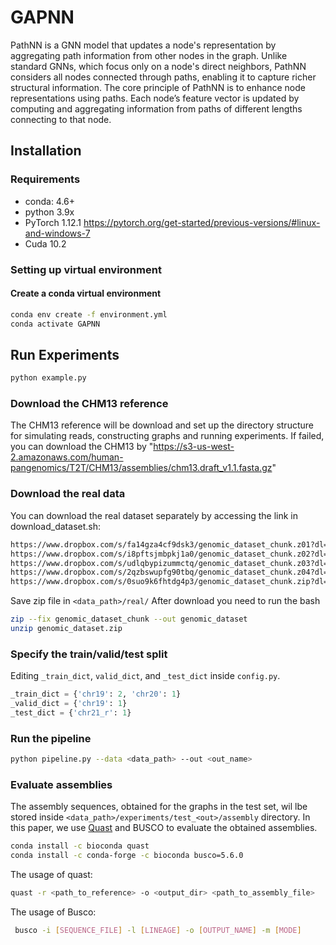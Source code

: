 # GAPNN
PathNN is a GNN model that updates a node's representation by aggregating path information from other nodes in the graph. Unlike standard GNNs, which focus only on a node's direct neighbors, PathNN considers all nodes connected through paths, enabling it to capture richer structural information. The core principle of PathNN is to enhance node representations using paths. Each node’s feature vector is updated by computing and aggregating information from paths of different lengths connecting to that node.

## Installation

### Requirements
- conda: 4.6+
- python 3.9x
- PyTorch 1.12.1 https://pytorch.org/get-started/previous-versions/#linux-and-windows-7
- Cuda 10.2

### Setting up virtual environment

#### Create a conda virtual environment
```bash
conda env create -f environment.yml
conda activate GAPNN
```

## Run Experiments

```bash
python example.py
```
### Download the CHM13 reference
The CHM13 reference will be download and set up the directory structure for simulating reads, constructing graphs and running experiments.
If failed, you can download the CHM13 by "https://s3-us-west-2.amazonaws.com/human-pangenomics/T2T/CHM13/assemblies/chm13.draft_v1.1.fasta.gz"

### Download the real data
You can download the real dataset separately by accessing the link in download_dataset.sh:
```bash
https://www.dropbox.com/s/fa14gza4cf9dsk3/genomic_dataset_chunk.z01?dl=1
https://www.dropbox.com/s/i8pftsjmbpkj1a0/genomic_dataset_chunk.z02?dl=1
https://www.dropbox.com/s/udlqbypizummctq/genomic_dataset_chunk.z03?dl=1
https://www.dropbox.com/s/2qzbswupfg90tbq/genomic_dataset_chunk.z04?dl=1
https://www.dropbox.com/s/0suo9k6fhtdg4p3/genomic_dataset_chunk.zip?dl=1
```

Save zip file in `<data_path>/real/` After download you need to run the bash
```bash
zip --fix genomic_dataset_chunk --out genomic_dataset
unzip genomic_dataset.zip
```

### Specify the train/valid/test split
Editing `_train_dict`, `valid_dict`, and `_test_dict` inside `config.py`.
```python
_train_dict = {'chr19': 2, 'chr20': 1}
_valid_dict = {'chr19': 1}
_test_dict = {'chr21_r': 1}
```

### Run the pipeline
```bash
python pipeline.py --data <data_path> --out <out_name>
```

### Evaluate assemblies
The assembly sequences, obtained for the graphs in the test set, wil lbe stored inside `<data_path>/experiments/test_<out>/assembly` directory. In this paper, we use [Quast](https://github.com/ablab/quast) and BUSCO to evaluate the obtained assemblies.
```bash
conda install -c bioconda quast
conda install -c conda-forge -c bioconda busco=5.6.0 
```
The usage of quast:
```bash
quast -r <path_to_reference> -o <output_dir> <path_to_assembly_file>
```
The usage of Busco:
```bash
 busco -i [SEQUENCE_FILE] -l [LINEAGE] -o [OUTPUT_NAME] -m [MODE]
```

